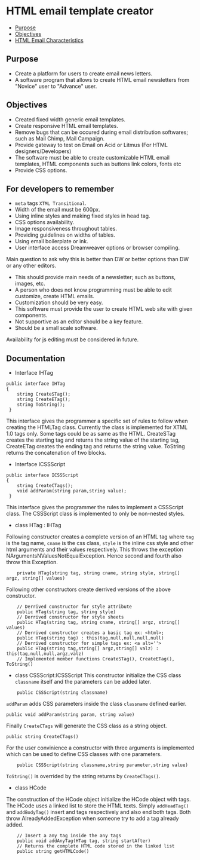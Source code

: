 # HTML email template creator

- [Purpose](#purpose)
- [Objectives](#objectives)
- [HTML Email Characteristics](#characteristics)

## Purpose
- Create a platform for users to create email news letters.
- A software program that allows to create HTML email newsletters from "Novice" user to "Advance" user.

## Objectives
- Created fixed width generic email templates.
- Create responsive HTML email templates.
- Remove bugs that can be occured during email distribution softwares; such as Mail Chimp, Mail Campaign.
- Provide gateway to test on Email on Acid or Litmus (For HTML designers/Developers)
- The software must be able to create customizable HTML email templates, HTML components such as buttons link colors, fonts etc
- Provide CSS options.

## For developers to remember
- `meta` tags `XTML Transitional`.
- Width of the email must be 600px.
- Using inline styles and making fixed styles in head tag.
- CSS options availability.
- Image responsiveness throughout tables.
- Providing guidelines on widths of tables.
- Using email boilerplate or ink.
- User interface access Dreamweaver options or browser compiling.

Main question to ask why this is better than DW or better options than DW or any other editors.
- This should provide main needs of a newsletter; such as buttons, images, etc.
- A person who does not know programming must be able to edit customize, create HTML emails.
- Customization should be very easy.
- This software must provide the user to create HTML web site with given components.
- Not supportive as an editor should be a key feature.
- Should be a small scale software.

Availability for js editing must be considered in future.

## Documentation

- Interface IHTag

```
public interface IHTag
{
	string CreateSTag(); 
	string CreateETag(); 
	string ToString(); 
 }
```
This interface gives the programmer a specific set of rules to follow when creating the HTMLTag class. Currently the class is implemented for XTML 1.0 tags only. Some tags could be as same as the HTML. CreateSTag creates the starting tag and returns the string value of the starting tag, CreateETag creates the ending tag and returns the string value. ToString returns the concatenation of two blocks.

- Interface ICSSScript

```
public interface ICSSScript
{
	string CreateCTags();
	void addParam(string param,string value);
 }
```

This interface gives the programmer the rules to implement a CSSScript class. The CSSScript class is implemented to only be non-nested styles.

- class HTag : IHTag

Following constructor creates a complete version of an HTML tag where `tag` is the tag name, `cname` is the css class, `style` is the inline css style and other html arguments and their values respectively. This throws the exception NArgumentsNValuesNotEqualException. Hence second and fourth also throw this Exception.

```
	private HTag(string tag, string cname, string style, string[] argz, string[] values)
```
Following other constructors create derrived versions of the above constructor.
```
	// Derrived constructor for style attribute
	public HTag(string tag, string style)
	// Derrived constructor for style sheets
	public HTag(string tag, string cname, string[] argz, string[] values)
	// Derrived constructor creates a basic tag ex: <html>;
	public HTag(string tag) : this(tag,null,null,null,null)
	// Derrived constructor for simple tags ex: <a alt=''>
	public HTag(string tag,string[] argz,string[] valz) : this(tag,null,null,argz,valz)
	// Implemented member functions CreateSTag(), CreateETag(), ToString()
```
- class CSSScript:ICSSScript
This constructor initialize the CSS class `classname` itself and the parameters can be added later.
```
	public CSSScript(string classname)
```
`addParam` adds CSS parameters inside the class `classname` defined earlier.
```
public void addParam(string param, string value)
```
Finally `CreateCTags` will generate the CSS class as a string object.
```
public string CreateCTags()
```
For the user convinience a constructor with three arguments is implemented which can be used to define CSS classes with one parameters.
```
	public CSSScript(string classname,string parameter,string value)
```
`ToString()` is overrided by the string returns by `CreateCTags()`.
- class HCode

The construction of the HCode object initialize the HCode object with <html></html> tags. The HCode uses a linked list to store the HTML texts. Simply `addHeadTag()` and `addBodyTag()` insert <head> and <body> tags respectively and also end both tags. Both throw AlreadyAddedException when someone try to add a tag already added. 
```
	// Insert a any tag inside the any tags
	public void addAnyTag(HTag tag, string startAfter)
	// Returns the complete HTML code stored in the linked list
	public string getHTMLCode()
```


